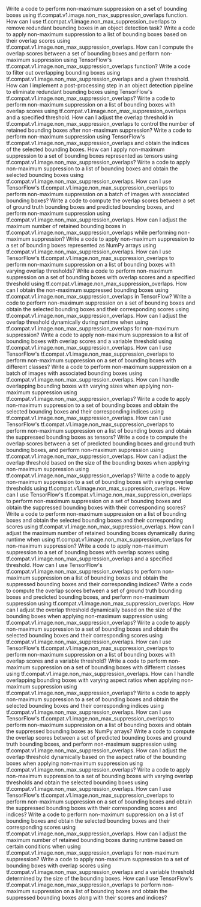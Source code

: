Write a code to perform non-maximum suppression on a set of bounding boxes using tf.compat.v1.image.non_max_suppression_overlaps function.
How can I use tf.compat.v1.image.non_max_suppression_overlaps to remove redundant bounding boxes in an object detection task?
Write a code to apply non-maximum suppression to a list of bounding boxes based on their overlap scores using tf.compat.v1.image.non_max_suppression_overlaps.
How can I compute the overlap scores between a set of bounding boxes and perform non-maximum suppression using TensorFlow's tf.compat.v1.image.non_max_suppression_overlaps function?
Write a code to filter out overlapping bounding boxes using tf.compat.v1.image.non_max_suppression_overlaps and a given threshold.
How can I implement a post-processing step in an object detection pipeline to eliminate redundant bounding boxes using TensorFlow's tf.compat.v1.image.non_max_suppression_overlaps?
Write a code to perform non-maximum suppression on a list of bounding boxes with overlap scores using tf.compat.v1.image.non_max_suppression_overlaps and a specified threshold.
How can I adjust the overlap threshold in tf.compat.v1.image.non_max_suppression_overlaps to control the number of retained bounding boxes after non-maximum suppression?
Write a code to perform non-maximum suppression using TensorFlow's tf.compat.v1.image.non_max_suppression_overlaps and obtain the indices of the selected bounding boxes.
How can I apply non-maximum suppression to a set of bounding boxes represented as tensors using tf.compat.v1.image.non_max_suppression_overlaps?
Write a code to apply non-maximum suppression to a list of bounding boxes and obtain the selected bounding boxes using tf.compat.v1.image.non_max_suppression_overlaps.
How can I use TensorFlow's tf.compat.v1.image.non_max_suppression_overlaps to perform non-maximum suppression on a batch of images with associated bounding boxes?
Write a code to compute the overlap scores between a set of ground truth bounding boxes and predicted bounding boxes, and perform non-maximum suppression using tf.compat.v1.image.non_max_suppression_overlaps.
How can I adjust the maximum number of retained bounding boxes in tf.compat.v1.image.non_max_suppression_overlaps while performing non-maximum suppression?
Write a code to apply non-maximum suppression to a set of bounding boxes represented as NumPy arrays using tf.compat.v1.image.non_max_suppression_overlaps.
How can I use TensorFlow's tf.compat.v1.image.non_max_suppression_overlaps to perform non-maximum suppression on a list of bounding boxes with varying overlap thresholds?
Write a code to perform non-maximum suppression on a set of bounding boxes with overlap scores and a specified threshold using tf.compat.v1.image.non_max_suppression_overlaps.
How can I obtain the non-maximum suppressed bounding boxes using tf.compat.v1.image.non_max_suppression_overlaps in TensorFlow?
Write a code to perform non-maximum suppression on a set of bounding boxes and obtain the selected bounding boxes and their corresponding scores using tf.compat.v1.image.non_max_suppression_overlaps.
How can I adjust the overlap threshold dynamically during runtime when using tf.compat.v1.image.non_max_suppression_overlaps for non-maximum suppression?
Write a code to apply non-maximum suppression to a list of bounding boxes with overlap scores and a variable threshold using tf.compat.v1.image.non_max_suppression_overlaps.
How can I use TensorFlow's tf.compat.v1.image.non_max_suppression_overlaps to perform non-maximum suppression on a set of bounding boxes with different classes?
Write a code to perform non-maximum suppression on a batch of images with associated bounding boxes using tf.compat.v1.image.non_max_suppression_overlaps.
How can I handle overlapping bounding boxes with varying sizes when applying non-maximum suppression using tf.compat.v1.image.non_max_suppression_overlaps?
Write a code to apply non-maximum suppression to a set of bounding boxes and obtain the selected bounding boxes and their corresponding indices using tf.compat.v1.image.non_max_suppression_overlaps.
How can I use TensorFlow's tf.compat.v1.image.non_max_suppression_overlaps to perform non-maximum suppression on a list of bounding boxes and obtain the suppressed bounding boxes as tensors?
Write a code to compute the overlap scores between a set of predicted bounding boxes and ground truth bounding boxes, and perform non-maximum suppression using tf.compat.v1.image.non_max_suppression_overlaps.
How can I adjust the overlap threshold based on the size of the bounding boxes when applying non-maximum suppression using tf.compat.v1.image.non_max_suppression_overlaps?
Write a code to apply non-maximum suppression to a set of bounding boxes with varying overlap thresholds using tf.compat.v1.image.non_max_suppression_overlaps.
How can I use TensorFlow's tf.compat.v1.image.non_max_suppression_overlaps to perform non-maximum suppression on a set of bounding boxes and obtain the suppressed bounding boxes with their corresponding scores?
Write a code to perform non-maximum suppression on a list of bounding boxes and obtain the selected bounding boxes and their corresponding scores using tf.compat.v1.image.non_max_suppression_overlaps.
How can I adjust the maximum number of retained bounding boxes dynamically during runtime when using tf.compat.v1.image.non_max_suppression_overlaps for non-maximum suppression?
Write a code to apply non-maximum suppression to a set of bounding boxes with overlap scores using tf.compat.v1.image.non_max_suppression_overlaps and a specified threshold.
How can I use TensorFlow's tf.compat.v1.image.non_max_suppression_overlaps to perform non-maximum suppression on a list of bounding boxes and obtain the suppressed bounding boxes and their corresponding indices?
Write a code to compute the overlap scores between a set of ground truth bounding boxes and predicted bounding boxes, and perform non-maximum suppression using tf.compat.v1.image.non_max_suppression_overlaps.
How can I adjust the overlap threshold dynamically based on the size of the bounding boxes when applying non-maximum suppression using tf.compat.v1.image.non_max_suppression_overlaps?
Write a code to apply non-maximum suppression to a set of bounding boxes and obtain the selected bounding boxes and their corresponding scores using tf.compat.v1.image.non_max_suppression_overlaps.
How can I use TensorFlow's tf.compat.v1.image.non_max_suppression_overlaps to perform non-maximum suppression on a list of bounding boxes with overlap scores and a variable threshold?
Write a code to perform non-maximum suppression on a set of bounding boxes with different classes using tf.compat.v1.image.non_max_suppression_overlaps.
How can I handle overlapping bounding boxes with varying aspect ratios when applying non-maximum suppression using tf.compat.v1.image.non_max_suppression_overlaps?
Write a code to apply non-maximum suppression to a set of bounding boxes and obtain the selected bounding boxes and their corresponding indices using tf.compat.v1.image.non_max_suppression_overlaps.
How can I use TensorFlow's tf.compat.v1.image.non_max_suppression_overlaps to perform non-maximum suppression on a list of bounding boxes and obtain the suppressed bounding boxes as NumPy arrays?
Write a code to compute the overlap scores between a set of predicted bounding boxes and ground truth bounding boxes, and perform non-maximum suppression using tf.compat.v1.image.non_max_suppression_overlaps.
How can I adjust the overlap threshold dynamically based on the aspect ratio of the bounding boxes when applying non-maximum suppression using tf.compat.v1.image.non_max_suppression_overlaps?
Write a code to apply non-maximum suppression to a set of bounding boxes with varying overlap thresholds and obtain the selected bounding boxes using tf.compat.v1.image.non_max_suppression_overlaps.
How can I use TensorFlow's tf.compat.v1.image.non_max_suppression_overlaps to perform non-maximum suppression on a set of bounding boxes and obtain the suppressed bounding boxes with their corresponding scores and indices?
Write a code to perform non-maximum suppression on a list of bounding boxes and obtain the selected bounding boxes and their corresponding scores using tf.compat.v1.image.non_max_suppression_overlaps.
How can I adjust the maximum number of retained bounding boxes during runtime based on certain conditions when using tf.compat.v1.image.non_max_suppression_overlaps for non-maximum suppression?
Write a code to apply non-maximum suppression to a set of bounding boxes with overlap scores using tf.compat.v1.image.non_max_suppression_overlaps and a variable threshold determined by the size of the bounding boxes.
How can I use TensorFlow's tf.compat.v1.image.non_max_suppression_overlaps to perform non-maximum suppression on a list of bounding boxes and obtain the suppressed bounding boxes along with their scores and indices?